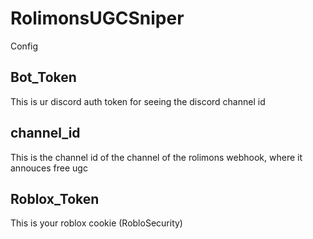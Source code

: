 # RolimonsUGCSniper

Config
## Bot_Token
This is ur discord auth token for seeing the discord channel id
## channel_id
This is the channel id of the channel of the rolimons webhook, where it annouces free ugc
## Roblox_Token
This is your roblox cookie (RobloSecurity)
